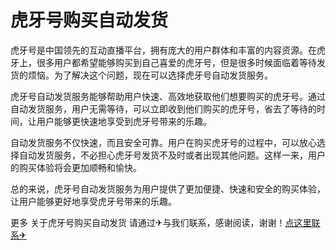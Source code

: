 # 虎牙号购买自动发货

虎牙号是中国领先的互动直播平台，拥有庞大的用户群体和丰富的内容资源。在虎牙上，很多用户都希望能够购买到自己喜爱的虎牙号，但是很多时候面临着等待发货的烦恼。为了解决这个问题，现在可以选择虎牙号自动发货服务。

虎牙号自动发货服务能够帮助用户快速、高效地获取他们想要购买的虎牙号。通过自动发货服务，用户无需等待，可以立即收到他们购买的虎牙号，省去了等待的时间，让用户能够更快速地享受到虎牙号带来的乐趣。

自动发货服务不仅快速，而且安全可靠。用户在购买虎牙号的过程中，可以放心选择自动发货服务，不必担心虎牙号发货不及时或者出现其他问题。这样一来，用户的购买体验将会更加顺畅和愉快。

总的来说，虎牙号自动发货服务为用户提供了更加便捷、快速和安全的购买体验，让用户能够更好地享受虎牙号带来的乐趣。

更多 关于虎牙号购买自动发货 请通过✈与我们联系，感谢阅读，谢谢！[点这里联系✈](https://w.k02.cc)